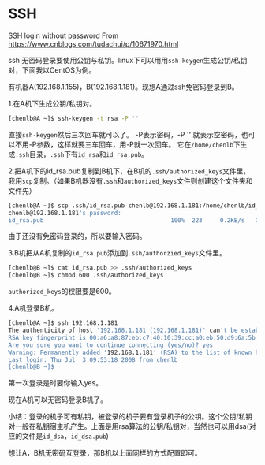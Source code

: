 # SSH

SSH login without password
From https://www.cnblogs.com/tudachui/p/10671970.html

ssh 无密码登录要使用公钥与私钥。linux下可以用用`ssh-keygen`生成公钥/私钥对，下面我以CentOS为例。

有机器A(192.168.1.155)，B(192.168.1.181)。现想A通过ssh免密码登录到B。

1.在A机下生成公钥/私钥对。
```bash
[chenlb@A ~]$ ssh-keygen -t rsa -P ''
```

直接`ssh-keygen`然后三次回车就可以了。
-P表示密码，-P '' 就表示空密码，也可以不用-P参数，这样就要三车回车，用-P就一次回车。
它在`/home/chenlb`下生成`.ssh`目录，`.ssh`下有`id_rsa`和`id_rsa.pub`。

2.把A机下的id_rsa.pub复制到B机下，在B机的`.ssh/authorized_keys`文件里，我用`scp`复制。（如果B机器没有`.ssh`和`authorized_keys`文件则创建这个文件夹和文件先）
```bash
[chenlb@A ~]$ scp .ssh/id_rsa.pub chenlb@192.168.1.181:/home/chenlb/id_rsa.pub 
chenlb@192.168.1.181's password:
id_rsa.pub                                    100%  223     0.2KB/s   00:00
```

由于还没有免密码登录的，所以要输入密码。

3.B机把从A机复制的`id_rsa.pub`添加到`.ssh/authorzied_keys`文件里。
```bash
[chenlb@B ~]$ cat id_rsa.pub >> .ssh/authorized_keys
[chenlb@B ~]$ chmod 600 .ssh/authorized_keys
```

`authorized_keys`的权限要是600。

4.A机登录B机。
```bash
[chenlb@A ~]$ ssh 192.168.1.181
The authenticity of host '192.168.1.181 (192.168.1.181)' can't be established.
RSA key fingerprint is 00:a6:a8:87:eb:c7:40:10:39:cc:a0:eb:50:d9:6a:5b.
Are you sure you want to continue connecting (yes/no)? yes
Warning: Permanently added '192.168.1.181' (RSA) to the list of known hosts.
Last login: Thu Jul  3 09:53:18 2008 from chenlb
[chenlb@B ~]$
```


第一次登录是时要你输入yes。

现在A机可以无密码登录B机了。

小结：登录的机子可有私钥，被登录的机子要有登录机子的公钥。这个公钥/私钥对一般在私钥宿主机产生。上面是用rsa算法的公钥/私钥对，当然也可以用dsa(对应的文件是`id_dsa`，`id_dsa.pub`)

想让A，B机无密码互登录，那B机以上面同样的方式配置即可。
